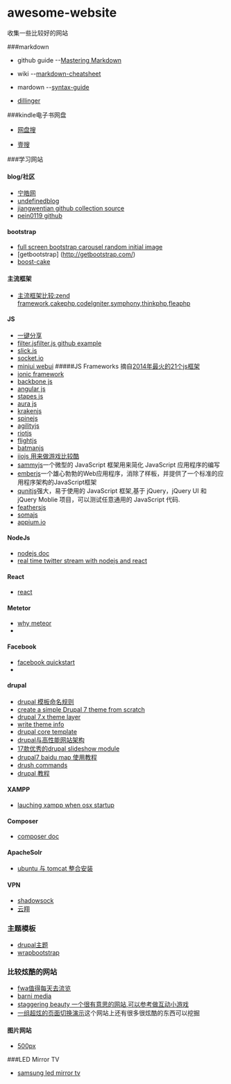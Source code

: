 # awesome-website
收集一些比较好的网站

###markdown

  - github guide --[Mastering Markdown](https://guides.github.com/features/mastering-markdown)
  
  - wiki --[markdown-cheatsheet](https://github.com/adam-p/markdown-here/wiki/Markdown-Cheatsheet)
  
  - mardown --[syntax-guide](https://confluence.atlassian.com/bitbucketserver/markdown-syntax-guide-776639995.html)
  
  - [dillinger](http://dillinger.io/)
  
###kindle电子书网盘

  - [网盘搜](http://www.wangpansou.cn/)
  
  - [壹搜](http://www.yiso.me/)

###学习网站

#### blog/社区
  
  - [宁皓网](http://ninghao.net/)
  - [undefinedblog](https://undefinedblog.com/)
  - [jiangwentian github collection source](https://github.com/JingwenTian)
  - [pein0119 github ](https://github.com/pein0119)
  
#### bootstrap

  - [full screen bootstrap carousel random initial image](http://www.sitepoint.com/full-screen-bootstrap-carousel-random-initial-image/)
  - [getbootstrap] (http://getbootstrap.com/)
  - [boost-cake](http://slywalker.github.io/cakephp-plugin-boost_cake/bootstrap3.html)
  
#### 主流框架

  - [主流框架比较:zend framework,cakephp,codeIgniter,symphony,thinkphp,fleaphp](http://www.cnblogs.com/huangjacky/archive/2012/09/02/2667387.html)

#### JS
  
  - [一键分享](http://overtrue.me/share.js/)
  - [filter.js](https://github.com/jiren/filter.js/tree/master)[filter.js github example](http://jiren.github.io/filter.js/)
  - [slick.js](http://kenwheeler.github.io/slick/)
  - [socket.io](http://socket.io/)
  - [miniui webui](http://www.miniui.com)
#####JS Frameworks 摘自[2014年最火的21个js框架](http://www.lupaworld.com/article-242458-3.html)
  - [ionic framework](http://ionicframework.com/)
  - [backbone js](http://backbonejs.org/#)
  - [angular js](https://angularjs.org/)
  - [stapes js](https://hay.github.io/stapes/)
  - [aura js](http://aurajs.com/)
  - [krakenjs](http://krakenjs.com/)
  - [spinejs](http://spinejs.com/)
  - [agilityjs](http://agilityjs.com/)
  - [riotjs](http://riotjs.com/)
  - [flightjs](https://flightjs.github.io/)
  - [batmanjs](http://batmanjs.org/)
  - [iiojs 用来做游戏比较酷](http://iio.js.org/)
  - [sammyjs](http://sammyjs.org/)一个微型的 JavaScript 框架用来简化 JavaScript 应用程序的编写
  - [emberjs](http://emberjs.com/)一个雄心勃勃的Web应用程序，消除了样板，并提供了一个标准的应用程序架构的JavaScript框架
  - [qunitjs](https://qunitjs.com/)强大，易于使用的 JavaScript 框架,基于 jQuery，jQuery UI 和 jQuery Moblie 项目，可以测试任意通用的 JavaScript 代码.
  - [feathersjs](http://feathersjs.com/)
  - [somajs](http://somajs.github.io/somajs/#/)
  - [appium.io](http://appium.io/)
  
  
#### NodeJs
  - [nodejs doc](https://nodejs.org/docs/v5.9.1/doc/api/documentation.html)
  - [real time twitter stream with nodejs and react](https://scotch.io/tutorials/build-a-real-time-twitter-stream-with-node-and-react-js)
  
  
#### React
  - [react](http://facebook.github.io/react/tips/initial-ajax.html)
  
#### Metetor

  - [why meteor](https://www.meteor.com/why-meteor/features)
  - 

#### Facebook
  - [facebook quickstart](https://developers.facebook.com/docs/javascript/quickstart/v2.2)
  - 
  
#### drupal

  - [drupal 模板命名规则](http://www.cnblogs.com/suihui/p/3759317.html)
  - [create a simple Drupal 7 theme from scratch](http://www.apaddedcell.com/how-create-drupal-7-theme-scratch)
  - [drupal 7.x theme layer](https://www.drupal.org/node/933976)
  - [write theme info](https://www.drupal.org/node/171205)
  - [drupal core template](https://www.drupal.org/node/190815)
  - [drupal与高性能网站架构](http://www.drupal001.com/topic/drupal/)
  - [17款优秀的drupal slideshow module](http://www.symphonythemes.com/drupal-blog/5-best-drupal-slideshows)
  - [drupal7 baidu map 使用教程](http://www.drupalmodule.cn/project/baidu_map/7.x)
  - [drush commands](http://drushcommands.com/drush-7x/)
  - [drupal 教程](https://www.lynda.com/Drupal-training-tutorials/186-0.html)

#### XAMPP

  - [lauching xampp when osx startup](http://jonathannicol.com/blog/2012/03/12/launching-xampp-at-osx-startup/)
  
#### Composer

  - [composer doc](https://getcomposer.org/doc/00-intro.md)
#### ApacheSolr
  - [ubuntu 与 tomcat 整合安装](http://blog.csdn.net/cywosp/article/details/38965981#comments)
#### VPN
  - [shadowsock](https://portal.shadowsocks.com/)
  - [云翔](http://banjx.com/index.html)
  

### 主题模板

  - [drupal主题](http://www.mobantu.com/demo/5780)
  - [wrapbootstrap](https://wrapbootstrap.com/)

### 比较炫酷的网站
  - [fwa值得每天去流览](http://www.thefwa.com/)
  - [barni media](http://www.market-me.fr/barni-media/)
  - [staggering beauty 一个很有意思的网站,可以参考做互动小游戏](http://www.staggeringbeauty.com/)
  - [一组超炫的页面切换演示](http://www.yyyweb.com/demo/page-transitions/)这个网站上还有很多很炫酷的东西可以挖掘
  
#### 图片网站
  - [500px](https://500px.com/)


###LED Mirror TV
  - [samsung led mirror tv](http://www.hiddentelevision.com/samsungledmirrortv.htm)
  


